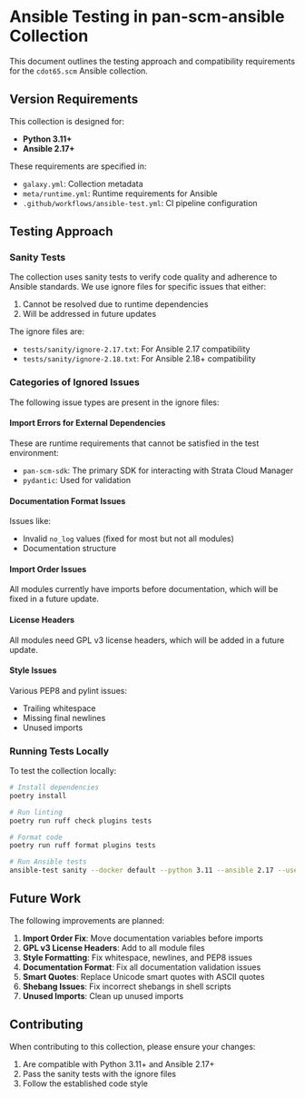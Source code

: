 # Ansible Testing in pan-scm-ansible Collection

This document outlines the testing approach and compatibility requirements for the `cdot65.scm` Ansible collection.

## Version Requirements

This collection is designed for:
- **Python 3.11+**
- **Ansible 2.17+**

These requirements are specified in:
- `galaxy.yml`: Collection metadata
- `meta/runtime.yml`: Runtime requirements for Ansible
- `.github/workflows/ansible-test.yml`: CI pipeline configuration

## Testing Approach

### Sanity Tests

The collection uses sanity tests to verify code quality and adherence to Ansible standards. We use ignore files for specific issues that either:
1. Cannot be resolved due to runtime dependencies
2. Will be addressed in future updates

The ignore files are:
- `tests/sanity/ignore-2.17.txt`: For Ansible 2.17 compatibility
- `tests/sanity/ignore-2.18.txt`: For Ansible 2.18+ compatibility

### Categories of Ignored Issues

The following issue types are present in the ignore files:

#### Import Errors for External Dependencies
These are runtime requirements that cannot be satisfied in the test environment:
- `pan-scm-sdk`: The primary SDK for interacting with Strata Cloud Manager
- `pydantic`: Used for validation

#### Documentation Format Issues
Issues like:
- Invalid `no_log` values (fixed for most but not all modules)
- Documentation structure

#### Import Order Issues
All modules currently have imports before documentation, which will be fixed in a future update.

#### License Headers
All modules need GPL v3 license headers, which will be added in a future update.

#### Style Issues
Various PEP8 and pylint issues:
- Trailing whitespace
- Missing final newlines
- Unused imports

### Running Tests Locally

To test the collection locally:

```bash
# Install dependencies
poetry install

# Run linting
poetry run ruff check plugins tests

# Format code
poetry run ruff format plugins tests

# Run Ansible tests
ansible-test sanity --docker default --python 3.11 --ansible 2.17 --use-ignore-file
```

## Future Work

The following improvements are planned:

1. **Import Order Fix**: Move documentation variables before imports
2. **GPL v3 License Headers**: Add to all module files
3. **Style Formatting**: Fix whitespace, newlines, and PEP8 issues
4. **Documentation Format**: Fix all documentation validation issues
5. **Smart Quotes**: Replace Unicode smart quotes with ASCII quotes
6. **Shebang Issues**: Fix incorrect shebangs in shell scripts
7. **Unused Imports**: Clean up unused imports

## Contributing

When contributing to this collection, please ensure your changes:
1. Are compatible with Python 3.11+ and Ansible 2.17+
2. Pass the sanity tests with the ignore files
3. Follow the established code style